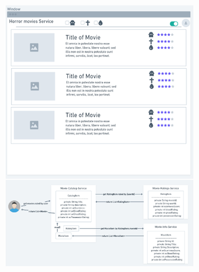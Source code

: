 ![Concept](https://github.com/kweckolukasz/Filmweb-like_microservices/blob/master/IMG/screen.png?raw=true)
![user story](https://github.com/kweckolukasz/Filmweb-like_microservices/blob/master/IMG/userStory1.png?raw=true)